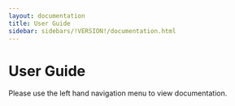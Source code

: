 ```yaml
---
layout: documentation
title: User Guide
sidebar: sidebars/!VERSION!/documentation.html
---
```


# User Guide

Please use the left hand navigation menu to view documentation.
